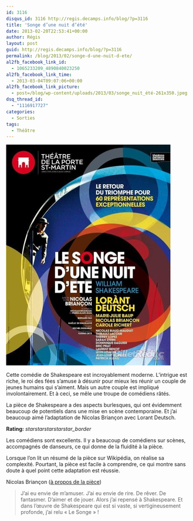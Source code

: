 ```yaml
---
id: 3116
disqus_id: 3116 http://regis.decamps.info/blog/?p=3116
title: 'Songe d’une nuit d’été'
date: 2013-02-20T22:53:41+00:00
author: Régis
layout: post
guid: http://regis.decamps.info/blog/?p=3116
permalink: /blog/2013/02/songe-d-une-nuit-d-ete/
al2fb_facebook_link_id:
  - 1065233209_4890840023250
al2fb_facebook_link_time:
  - 2013-03-04T09:07:06+00:00
al2fb_facebook_link_picture:
  - post=/blog/wp-content/uploads/2013/03/songe_nuit_été-261x350.jpeg
dsq_thread_id:
  - "1116917727"
categories:
  - Sorties
tags:
  - Théâtre
---
```

![affiche du spectacle avec Lorant Deutsch](/blog/wp-content/uploads/2013/03/songe_nuit_été.jpeg)

Cette comédie de Shakespeare est incroyablement moderne. L’intrigue est riche, le roi des fées s’amuse à désunir pour mieux les réunir un couple de jeunes humains qui s’aiment. Mais un autre couple est impliqué involontairement. Et à ceci, se mêle une troupe de comédiens râtés.

La pièce de Shakespeare a des aspects burlesques, qui ont évidemment beaucoup de potentiels dans une mise en scène contemporaine. Et j’ai beaucoup aimé l’adaptation de Nicolas Briançon avec Lorant Deutsch.

**Rating:** <i class="material-icons">star</i><i class="material-icons">star</i><i class="material-icons">star</i><i class="material-icons">star</i><i class="material-icons">star_border</i> 

Les comédiens sont excellents. Il y a beaucoup de comédiens sur scènes, accompagnés de danseurs, ce qui donne de la fluidité à la pièce. 

Lorsque l’on lit un résumé de la pièce sur Wikipédia, on réalise sa complexité. Pourtant, la pièce est facile à comprendre, ce qui montre sans doute à quel point cette adaptation est réussie.

Nicolas Briançon ([à propos de la pièce](http://www.portestmartin.com/spectacle/piece/le-songe-nuit-ete "à propos de la pièce au théâtre Saint de la porte St Martin")) 

> J’ai eu envie de m’amuser. J’ai eu envie de rire. De rêver. De fantasmer. D’aimer et de jouer. Alors j’ai repensé à Shakespeare. Et dans l’œuvre de Shakespeare qui est si vaste, si vertigineusement profonde, j’ai relu « Le Songe » !
